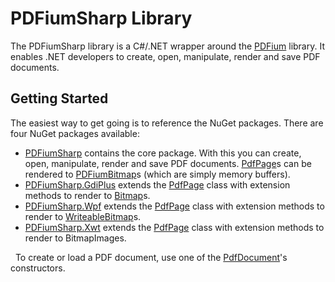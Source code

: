 # PDFiumSharp Library

The PDFiumSharp library is a C#/.NET wrapper around the <a href="https://pdfium.googlesource.com/pdfium/">PDFium</a> library. It enables .NET developers to create, open, manipulate, render and save PDF documents.



## Getting Started

The easiest way to get going is to reference the NuGet packages. There are four NuGet packages available:
&nbsp;<ul><li><a href="https://www.nuget.org/packages/PDFiumSharp/">PDFiumSharp</a> contains the core package. With this you can create, open, manipulate, render and save PDF documents. <a href="../../wiki/T_PDFiumSharp_PdfPage">PdfPage</a>s can be rendered to <a href="../../wiki/T_PDFiumSharp_PDFiumBitmap">PDFiumBitmap</a>s (which are simply memory buffers).</li><li><a href="https://www.nuget.org/packages/PDFiumSharp.GdiPlus/">PDFiumSharp.GdiPlus</a> extends the <a href="../../wiki/T_PDFiumSharp_PdfPage">PdfPage</a> class with extension methods to render to <a href="http://msdn2.microsoft.com/en-us/library/4e7y164x" target="_blank">Bitmap</a>s.</li><li><a href="https://www.nuget.org/packages/PDFiumSharp.Wpf/">PDFiumSharp.Wpf</a> extends the <a href="../../wiki/T_PDFiumSharp_PdfPage">PdfPage</a> class with extension methods to render to <a href="http://msdn2.microsoft.com/en-us/library/aa347331" target="_blank">WriteableBitmap</a>s.</li><li><a href="https://www.nuget.org/packages/PDFiumSharp.Xwt/">PDFiumSharp.Xwt</a> extends the <a href="../../wiki/T_PDFiumSharp_PdfPage">PdfPage</a> class with extension methods to render to BitmapImages.</li></ul>&nbsp;
To create or load a PDF document, use one of the <a href="../../wiki/T_PDFiumSharp_PdfDocument">PdfDocument</a>'s constructors.
